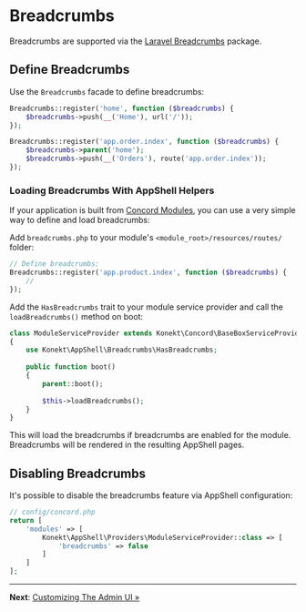 # Breadcrumbs

Breadcrumbs are supported via the [Laravel Breadcrumbs](https://github.com/diglactic/laravel-breadcrumbs)
package.

## Define Breadcrumbs

Use the `Breadcrumbs` facade to define breadcrumbs:

```php
Breadcrumbs::register('home', function ($breadcrumbs) {
    $breadcrumbs->push(__('Home'), url('/'));
});

Breadcrumbs::register('app.order.index', function ($breadcrumbs) {
    $breadcrumbs->parent('home');
    $breadcrumbs->push(__('Orders'), route('app.order.index'));
});
```

### Loading Breadcrumbs With AppShell Helpers

If your application is built from [Concord Modules](https://konekt.dev/concord/1.8/modules), you
can use a very simple way to define and load breadcrumbs:

Add `breadcrumbs.php` to your module's `<module_root>/resources/routes/` folder:

```php
// Define breadcrumbs:
Breadcrumbs::register('app.product.index', function ($breadcrumbs) {
    // 
});
```

Add the `HasBreadcrumbs` trait to your module service provider and call the `loadBreadcrumbs()`
method on boot:

```php
class ModuleServiceProvider extends Konekt\Concord\BaseBoxServiceProvider
{
    use Konekt\AppShell\Breadcrumbs\HasBreadcrumbs;
    
    public function boot()
    {
        parent::boot();
        
        $this->loadBreadcrumbs();        
    }
}
```

This will load the breadcrumbs if breadcrumbs are enabled for the module.
Breadcrumbs will be rendered in the resulting AppShell pages.

## Disabling Breadcrumbs

It's possible to disable the breadcrumbs feature via AppShell configuration:

```php
// config/concord.php
return [
    'modules' => [
        Konekt\AppShell\Providers\ModuleServiceProvider::class => [
            'breadcrumbs' => false            
        ]
    ]
];
```

---

**Next**: [Customizing The Admin UI &raquo;](customize-admin-ui.md)
